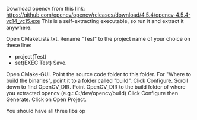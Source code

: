 Download opencv from this link:
https://github.com/opencv/opencv/releases/download/4.5.4/opencv-4.5.4-vc14_vc15.exe
This is a self-extracting executable, so run it and extract it anywhere.

Open CMakeLists.txt.
Rename "Test" to the project name of your choice on these line:
- project(Test)
- set(EXEC Test)
Save.

Open CMake-GUI.
Point the source code folder to this folder.
For "Where to build the binaries", point it to a folder called "build".
Click Configure.
Scroll down to find OpenCV_DIR.
Point OpenCV_DIR to the build folder of where you extracted opencv (e.g.: C:/dev/opencv/build)
Click Configure then Generate.
Click on Open Project.

You should have all three libs op